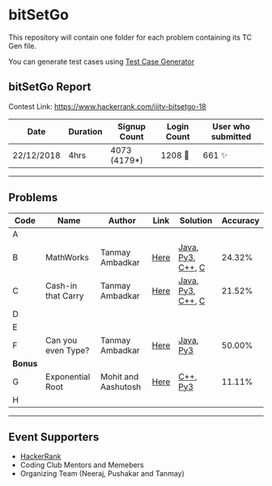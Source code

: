 # bitSetGo

This repository will contain one folder for each problem containing its TC Gen file.

You can generate test cases using [Test Case Generator](git.io/tcgen)

## bitSetGo Report

Contest Link: https://www.hackerrank.com/iiitv-bitsetgo-18

Date | Duration | Signup Count | Login Count | User who submitted |
------------------ | ------------- | ------------- | ------------- | ------------- |
22/12/2018 | 4hrs | 4073 (4179*) | 1208 🎉 | 661 ✨ |

---

## Problems

Code | Name | Author | Link | Solution | Accuracy |
------------------ | ------------- | ------------- | ------------- | ------------- | ---------- |
A |  |  |  |  |  |
B | MathWorks | Tanmay Ambadkar | [Here](https://www.hackerrank.com/contests/iiitv-bitsetgo-18/challenges/mathworks) | [Java](CashInThatCarry/Logic.java), [Py3](CashInThatCarry/Logic.py), [C++](CashInThatCarry/logic.cpp), [C](CashInThatCarry/Logic.c) | 24.32% |
C | Cash-in that Carry | Tanmay Ambadkar | [Here](https://www.hackerrank.com/contests/iiitv-bitsetgo-18/challenges/cash-in-that-carry) | [Java](Mathworks/Logic_Java_2.java), [Py3](Mathworks/Logic.py), [C++](Mathworks/logic.cpp), [C](Mathworks/Logic.c) | 21.52%  |
D |  |  |  |  |  |
E |  |  |  |  |  |
F | Can you even Type?  | Tanmay Ambadkar | [Here](https://www.hackerrank.com/contests/iiitv-bitsetgo-18/challenges/can-you-even-type) |[Java](CanYouEvenType/logic.java), [Py3](CanYouEvenType/logic.java)  | 50.00% |
|   **Bonus**     |
G | Exponential Root | Mohit and Aashutosh  | [Here](https://www.hackerrank.com/contests/iiitv-bitsetgo-18/challenges/god-mod) | [C++](G-exponentialRoot/logic.cpp), [Py3](G-exponentialRoot/logic.py)| 11.11%  |
H |  |  |  |  |  |

---

## Event Supporters

- [HackerRank](https://www.hackerrank.com)
- Coding Club Mentors and Memebers
- Organizing Team (Neeraj, Pushakar and Tanmay)
